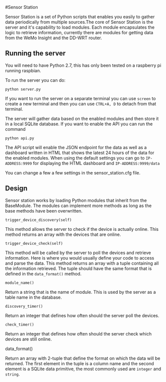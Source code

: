 #Sensor Station

Sensor Station is a set of Python scripts that enables you easily to gather data periodically from multiple sources.The core of Sensor Station is the server and it's capability to load modules. Each module encapsulates the logic to retrieve information, currently there are modules for getting data from the WeMo Insight and the DD-WRT router.

Running the server
-------------------

You will need to have Python 2.7, this has only been tested on a raspberry pi running raspbian.

To run the server you can do:

`
python server.py
` 

If you want to run the server on a separate terminal you can use `screen` to create a new terminal and then you can use `CTRL+A, D` to detach from that terminal.

The server will gather data based on the enabled modules and then store it in a local SQLite database. If you want to enable the API you can run the command

`
python api.py
`

The API script will enable the JSON endpoint for the data as well as a dashboard written in HTML that shows the latest 24 hours of the data for the enabled modules. When using the default settings you can go to `IP-ADDRESS:9999` for displaying the HTML dashboard and `IP-ADDRESS:9999/data`  

You can change a few a few settings in the sensor_station.cfg file.

Design
-------

Sensor station works by loading Python modules that inherit from the BaseModule. The modules can implement more methods as long as the base methods have been overwritten.

`trigger_device_discovery(self)` 

This method allows  the server to check if the device is actually online. This method returns an array with the devices that are online.

`trigger_device_check(self)`

This method will be called by the server to poll the devices and retrieve information. Here is where you would usually define your code to access and parse the data. This method returns an array with a tuple containing all the information retrieved. The tuple should have the same format that is defined in the  `data_format()` method.

`module_name()`

Return a string that is the name of module. This is used by the server as a table name in the database. 

`discovery_timer()`

Return an integer that defines how often should the server poll the devices.

`check_timer()`

Return an integer that defines how often should the server check which devices are still online.

data_format()

Return an array with 2-tuple that define the format on which the data will be returned. The first element in the tuple is a column name and the second element is a SQLite data primitive, the most commonly used are `integer` and `string`.
